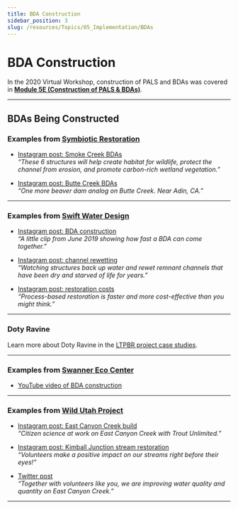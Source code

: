 ```yaml
---
title: BDA Construction
sidebar_position: 3
slug: /resources/Topics/05_Implementation/BDAs
---
```


# BDA Construction

In the 2020 Virtual Workshop, construction of PALS and BDAs was covered in [**Module 5E (Construction of PALS & BDAs)**](/workshops/2020/SGI/Modules/module5#e-construction-of-pals--bdas).

---

## BDAs Being Constructed

### Examples from [Symbiotic Restoration](https://www.symbioticrestoration.com)

- [Instagram post: Smoke Creek BDAs](https://www.instagram.com/p/B47rqt6pLlu/)  
  *“These 6 structures will help create habitat for wildlife, protect the channel from erosion, and promote carbon-rich wetland vegetation.”*

- [Instagram post: Butte Creek BDAs](https://www.instagram.com/p/B-DrAk8pgEC/)  
  *“One more beaver dam analog on Butte Creek. Near Adin, CA.”*

---

### Examples from [Swift Water Design](http://www.swiftwaterdesign.com)

- [Instagram post: BDA construction](https://www.instagram.com/p/CFaCG3wA1zV/)  
  *“A little clip from June 2019 showing how fast a BDA can come together.”*

- [Instagram post: channel rewetting](https://www.instagram.com/p/CFqhQIjlzoQ/)  
  *“Watching structures back up water and rewet remnant channels that have been dry and starved of life for years.”*

- [Instagram post: restoration costs](https://www.instagram.com/p/CF1XtVWAxhk/)  
  *“Process-based restoration is faster and more cost-effective than you might think.”*

---

### Doty Ravine

Learn more about Doty Ravine in the [LTPBR project case studies](http://lowtechpbr.restoration.usu.edu/resources/casestudies/ltpbr_projects.html#Doty-ravine).

---

### Examples from [Swanner Eco Center](https://www.swanerecocenter.org)

- [YouTube video of BDA construction](https://www.youtube.com/watch?v=22yiUAGfxTs)

---

### Examples from [Wild Utah Project](https://wildutahproject.org)

- [Instagram post: East Canyon Creek build](https://www.instagram.com/p/BpFy2FNFIme/)  
  *“Citizen science at work on East Canyon Creek with Trout Unlimited.”*

- [Instagram post: Kimball Junction stream restoration](https://www.instagram.com/p/B2zTvdYhYid/)  
  *“Volunteers make a positive impact on our streams right before their eyes!”*

- [Twitter post](https://twitter.com/wildutahproject/status/1182012966696144897)  
  *“Together with volunteers like you, we are improving water quality and quantity on East Canyon Creek.”*

---

